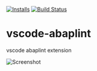 [![Installs](https://vsmarketplacebadge.apphb.com/installs/larshp.vscode-abaplint.svg)](https://marketplace.visualstudio.com/items?itemName=larshp.vscode-abaplint)
[![Build Status](https://travis-ci.com/abaplint/vscode-abaplint.svg?branch=master)](https://travis-ci.com/abaplint/vscode-abaplint)

# vscode-abaplint
vscode abaplint extension

![Screenshot](https://raw.githubusercontent.com/abaplint/vscode-abaplint/master/img/screenshot_20181108.png)
